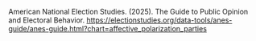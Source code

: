 American National Election Studies. (2025). The Guide to Public Opinion and Electoral Behavior. https://electionstudies.org/data-tools/anes-guide/anes-guide.html?chart=affective_polarization_parties